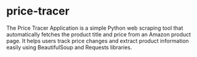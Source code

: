 # price-tracer
The Price Tracer Application is a simple Python web scraping tool that automatically fetches the product title and price from an Amazon product page.
It helps users track price changes and extract product information easily using BeautifulSoup and Requests libraries.
